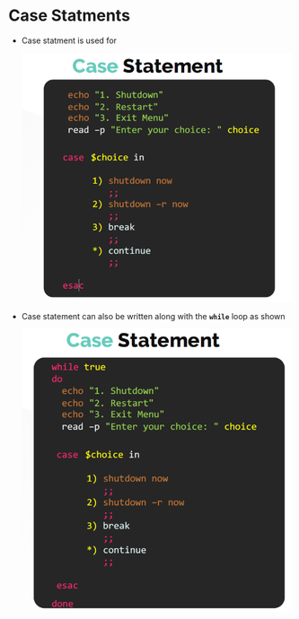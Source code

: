 # Case Statments

  - Case statment is used for 
  

    ![cs](../../images/cs.PNG)


  - Case statement can also be written along with the **`while`** loop as shown

    
    ![cs1](../../images/cs1.PNG)